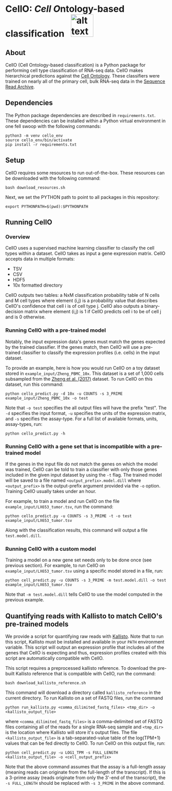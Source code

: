 # CellO: *Cell O*ntology-based classification &nbsp; <img src="https://raw.githubusercontent.com/deweylab/CellO/master/cello.png" alt="alt text" width="70px" height="70px">

## About

CellO (Cell Ontology-based classification) is a Python package for performing cell type classification of RNA-seq data. CellO makes hierarchical predictions against the [Cell Ontology](http://www.obofoundry.org/ontology/cl.html). These classifiers were trained on nearly all of the primary cell, bulk RNA-seq data in the [Sequence Read Archive](https://www.ncbi.nlm.nih.gov/sra). 

## Dependencies

The Python package dependencies are described in ``requirements.txt``. These dependencies can be installed within a Python virtual environment in one fell swoop with the following commands:

```
python3 -m venv cello_env 
source cello_env/bin/activate
pip install -r requirements.txt  
``` 

## Setup 

CellO requires some resources to run out-of-the-box. These resources can be downloaded with the following command:

``bash download_resources.sh``

Next, we set the PYTHON path to point to all packages in this repository:

``export PYTHONPATH=$(pwd):$PYTHONPATH``

## Running CellO

### Overview

CellO uses a supervised machine learning classifier to classify the cell types within a dataset. CellO takes as input a gene expression matrix. CellO accepts data in multiple formats:
* TSV
* CSV
* HDF5
* 10x formatted directory 

CellO outputs two tables: a NxM classification probability table of N cells and M cell types where element (i,j) is a probability value that describes CellO's confidence that cell i is of cell type j.  CellO also outputs a binary-decision matrix where element (i,j) is 1 if CellO predicts cell i to be of cell j and is 0 otherwise.

### Running CellO with a pre-trained model

Notably, the input expression data's genes must match the genes expected by the trained classifier.  If the genes match, then CellO will use a pre-trained classifier to classify the expression profiles (i.e. cells) in the input dataset. 

To provide an example, here is how you would run CellO on a toy dataset stored in ``example_input/Zheng_PBMC_10x``. This dataset is a set of 1,000 cells subsampled from the [Zheng et al. (2017)](https://www.nature.com/articles/ncomms14049) dataset.  To run CellO on this dataset, run this command:

``python cello_predict.py -d 10x -u COUNTS -s 3_PRIME example_input/Zheng_PBMC_10x -o test``

Note that ``-o test`` specifies the all output files will have the prefix "test". The ``-d`` specifies the input format, ``-u`` specifies the units of the expression matrix, and ``-s`` specifies the assay-type.  For a full list of available formats, units, assay-types, run:

``python cello_predict.py -h``


### Running CellO with a gene set that is incompatible with a pre-trained model

If the genes in the input file do not match the genes on which the model was trained, CellO can be told to train a classifier with only those genes included in the given input dataset by using the ``-t`` flag.  The trained model will be saved to a file named ``<output_prefix>.model.dill`` where ``<output_prefix>`` is the output-prefix argument provided via the ``-o`` option.  Training CellO usually takes under an hour. 

For example, to train a model and run CellO on the file ``example_input/LX653_tumor.tsv``, run the command:

``python cello_predict.py -u COUNTS -s 3_PRIME -t -o test example_input/LX653_tumor.tsv``

Along with the classification results, this command will output a file ``test.model.dill``.

### Running CellO with a custom model

Training a model on a new gene set needs only to be done once (see previous section). For example, to run CellO on ``example_input/LX653_tumor.tsv`` using a specific model stored in a file, run:

``python cell_predict.py -u COUNTS -s 3_PRIME -m test.model.dill -o test example_input/LX653_tumor.tsv``

Note that ``-m test.model.dill`` tells CellO to use the model computed in the previous example.

## Quantifying reads with Kallisto to match CellO's pre-trained models

We provide a script for quantifying raw reads with [Kallisto](https://pachterlab.github.io/kallisto/). Note that to run this script, Kallisto must be installed and available in your ``PATH`` environment variable.  This script will output an expression profile that includes all of the genes that CellO is expecting and thus, expression profiles created with this script are automatically compatible with CellO.

This script requires a preprocessed kallisto reference.  To download the pre-built Kallisto reference that is compatible with CellO, run the command:

``bash download_kallisto_reference.sh``

This command will download a directory called ``kallisto_reference`` in the current directory. To run Kallisto on a set of FASTQ files, run the command

``python run_kallisto.py <comma_dilimited_fastq_files> <tmp_dir> -o <kallisto_output_file>``

where ``<comma_dilimited_fastq_files>`` is a comma-delimited set of FASTQ files containing all of the reads for a single RNA-seq sample and ``<tmp_dir>`` is the location where Kallisto will store it's output files.  The file ``<kallisto_output_file>`` is a tab-separated-value table of the log(TPM+1) values that can be fed directly to CellO.  To run CellO on this output file, run:

``python cell_predict.py -u LOG1_TPM -s FULL_LENGTH <kallisto_output_file> -o <cell_output_prefix>``

Note that the above command assumes that the assay is a full-length assay (meaning reads can originate from the full-length of the transcript).  If this is a 3-prime assay (reads originate from only the 3'-end of the transcript), the ``-s FULL_LENGTH`` should be replaced with ``-s 3_PRIME`` in the above command.
